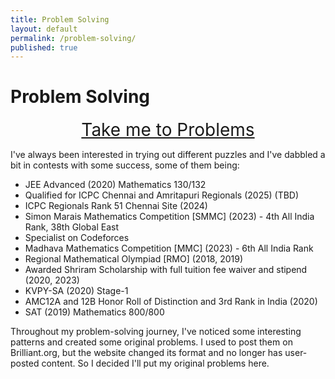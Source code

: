 ```yaml
---
title: Problem Solving
layout: default
permalink: /problem-solving/
published: true
---
```

# Problem Solving

<div style="text-align: center; font-size: 2em;">
  <a href="/problems/">Take me to Problems</a>
</div>

I've always been interested in trying out different puzzles and I've dabbled a bit in contests with some success, some of them being:

- JEE Advanced (2020) Mathematics 130/132
- Qualified for ICPC Chennai and Amritapuri Regionals (2025) (TBD)
- ICPC Regionals Rank 51 Chennai Site (2024)
- Simon Marais Mathematics Competition [SMMC] (2023) - 4th All India Rank, 38th Global East
- Specialist on Codeforces
- Madhava Mathematics Competition [MMC] (2023) - 6th All India Rank
- Regional Mathematical Olympiad [RMO] (2018, 2019)
- Awarded Shriram Scholarship with full tuition fee waiver and stipend (2020, 2023)
- KVPY-SA (2020) Stage-1
- AMC12A and 12B Honor Roll of Distinction and 3rd Rank in India (2020)
- SAT (2019) Mathematics 800/800


Throughout my problem-solving journey, I've noticed some interesting patterns and created some original problems. I used to post them on Brilliant.org, but the website changed its format and no longer has user-posted content. So I decided I'll put my original problems here.
